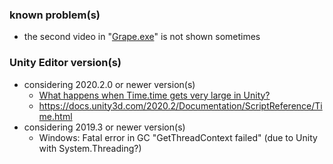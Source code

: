 ### known problem(s)
- the second video in "[Grape.exe](https://anonymous.nekokan.dyndns.info/data/BOFoonXV/grape_exe.zip)" is not shown sometimes

### Unity Editor version(s)
+ considering 2020.2.0 or newer version(s)
    - [What happens when Time.time gets very large in Unity?](https://gamedev.stackexchange.com/questions/141807/what-happens-when-time-time-gets-very-large-in-unity)
    - <https://docs.unity3d.com/2020.2/Documentation/ScriptReference/Time.html>
+ considering 2019.3 or newer version(s)
    - Windows: Fatal error in GC "GetThreadContext failed" (due to Unity with System.Threading?)